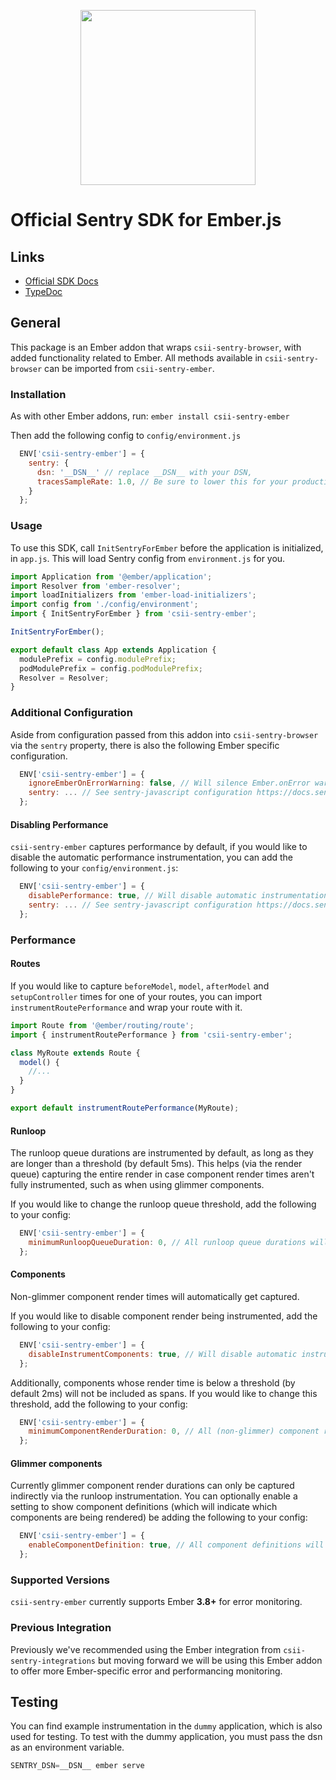 <p align="center">
  <a href="https://sentry.io" target="_blank" align="center">
    <img src="https://sentry-brand.storage.googleapis.com/sentry-logo-black.png" width="280">
  </a>
  <br />
</p>

# Official Sentry SDK for Ember.js

## Links

- [Official SDK Docs](https://docs.sentry.io/quickstart/)
- [TypeDoc](http://getsentry.github.io/sentry-javascript/)

## General

This package is an Ember addon that wraps `csii-sentry-browser`, with added functionality related to Ember. All methods available in
`csii-sentry-browser` can be imported from `csii-sentry-ember`.

### Installation

As with other Ember addons, run:
`ember install csii-sentry-ember`

Then add the following config to `config/environment.js`

```javascript
  ENV['csii-sentry-ember'] = {
    sentry: {
      dsn: '__DSN__' // replace __DSN__ with your DSN,
      tracesSampleRate: 1.0, // Be sure to lower this for your production environment
    }
  };
```
### Usage

To use this SDK, call `InitSentryForEmber` before the application is initialized, in `app.js`. This will load Sentry config from `environment.js` for you.

```javascript
import Application from '@ember/application';
import Resolver from 'ember-resolver';
import loadInitializers from 'ember-load-initializers';
import config from './config/environment';
import { InitSentryForEmber } from 'csii-sentry-ember';

InitSentryForEmber();

export default class App extends Application {
  modulePrefix = config.modulePrefix;
  podModulePrefix = config.podModulePrefix;
  Resolver = Resolver;
}
```

### Additional Configuration

Aside from configuration passed from this addon into `csii-sentry-browser` via the `sentry` property, there is also the following Ember specific configuration.

```javascript
  ENV['csii-sentry-ember'] = {
    ignoreEmberOnErrorWarning: false, // Will silence Ember.onError warning without the need of using Ember debugging tools. False by default.
    sentry: ... // See sentry-javascript configuration https://docs.sentry.io/error-reporting/configuration/?platform=javascript
  };
```

#### Disabling Performance

`csii-sentry-ember` captures performance by default, if you would like to disable the automatic performance instrumentation, you can add the following to your `config/environment.js`:

```javascript
  ENV['csii-sentry-ember'] = {
    disablePerformance: true, // Will disable automatic instrumentation of performance. Manual instrumentation will still be sent.
    sentry: ... // See sentry-javascript configuration https://docs.sentry.io/error-reporting/configuration/?platform=javascript
  };
```


### Performance
#### Routes
If you would like to capture `beforeModel`, `model`, `afterModel` and `setupController` times for one of your routes,
you can import `instrumentRoutePerformance` and wrap your route with it.

```javascript
import Route from '@ember/routing/route';
import { instrumentRoutePerformance } from 'csii-sentry-ember';

class MyRoute extends Route {
  model() {
    //...
  }
}

export default instrumentRoutePerformance(MyRoute);
```

#### Runloop
The runloop queue durations are instrumented by default, as long as they are longer than a threshold (by default 5ms).
This helps (via the render queue) capturing the entire render in case component render times aren't fully instrumented,
such as when using glimmer components.

If you would like to change the runloop queue threshold, add the following to your config:
```javascript
  ENV['csii-sentry-ember'] = {
    minimumRunloopQueueDuration: 0, // All runloop queue durations will be added as spans.
  };
```

#### Components
Non-glimmer component render times will automatically get captured.

If you would like to disable component render being instrumented, add the following to your config:
```javascript
  ENV['csii-sentry-ember'] = {
    disableInstrumentComponents: true, // Will disable automatic instrumentation for components.
  };
```

Additionally, components whose render time is below a threshold (by default 2ms) will not be included as spans.
If you would like to change this threshold, add the following to your config:
```javascript
  ENV['csii-sentry-ember'] = {
    minimumComponentRenderDuration: 0, // All (non-glimmer) component render durations will be added as spans.
  };
```

#### Glimmer components
Currently glimmer component render durations can only be captured indirectly via the runloop instrumentation. You can
optionally enable a setting to show component definitions (which will indicate which components are being rendered) be
adding the following to your config:
```javascript
  ENV['csii-sentry-ember'] = {
    enableComponentDefinition: true, // All component definitions will be added as spans.
  };
```

### Supported Versions

`csii-sentry-ember` currently supports Ember **3.8+** for error monitoring.

### Previous Integration

Previously we've recommended using the Ember integration from `csii-sentry-integrations` but moving forward we will be using
this Ember addon to offer more Ember-specific error and performancing monitoring.

## Testing

You can find example instrumentation in the `dummy` application, which is also used for testing. To test with the dummy
application, you must pass the dsn as an environment variable.

```javascript
SENTRY_DSN=__DSN__ ember serve
```
